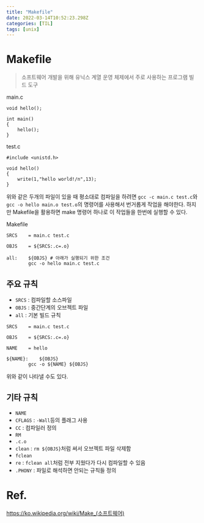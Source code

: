 ```yaml
---
title: "Makefile"
date: 2022-03-14T10:52:23.298Z
categories: [TIL]
tags: [unix]
---
```

# Makefile
> 소프트웨어 개발을 위해 유닉스 계열 운영 체제에서 주로 사용하는 프로그램 빌드 도구

main.c
```shell
void hello();

int main()
{
	hello();
}
```

test.c
```shell
#include <unistd.h>

void hello()
{
	write(1,"hello world!/n",13);
}
```
위와 같은 두개의 파일이 있을 때 평소대로 컴파일을 하려면 `gcc -c main.c test.c`와 `gcc -o hello main.o test.o`의 명령어를 사용해서 번거롭게 작업을 해야한다. 하지만 Makefile을 활용하면 make 명령어 하나로 이 작업들을 한번에 실행할 수 있다.

Makefile
```shell
SRCS	= main.c test.c

OBJS	= ${SRCS:.c=.o}

all:	${OBJS} # 아래가 실행되기 위한 조건
		gcc -o hello main.c test.c
```
## 주요 규칙

- `SRCS` : 컴파일할 소스파일
- `OBJS` : 중간단계의 오브젝트 파일
- `all` : 기본 빌드 규칙

```shell
SRCS	= main.c test.c

OBJS	= ${SRCS:.c=.o}

NAME	= hello

${NAME}:	${OBJS}
		gcc -o ${NAME} ${OBJS}
```
위와 같이 나타낼 수도 있다.

## 기타 규칙

- `NAME`
- `CFLAGS` : `-Wall`등의 플래그 사용
- `CC` : 컴파일러 정의
- `RM`
- `.c.o`
- `clean` : `rm ${OBJS}`처럼 써서 오브젝트 파일 삭제함
- `fclean`
- `re` : `fclean all`처럼 전부 지웠다가 다시 컴파일할 수 있음
- `.PHONY` : 파일로 해석하면 안되는 규칙들 정의


# Ref.
<https://ko.wikipedia.org/wiki/Make_(소프트웨어)>